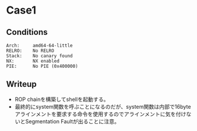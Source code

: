 # Case1
## Conditions
```
Arch:     amd64-64-little
RELRO:    No RELRO
Stack:    No canary found
NX:       NX enabled
PIE:      No PIE (0x400000)
```

## Writeup
- ROP chainを構築してshellを起動する。
- 最終的にsystem関数を呼ぶことになるのだが、system関数は内部で16byteアラインメントを要求する命令を使用するのでアラインメントに気を付けないとSegmentation Faultが出ることに注意。
